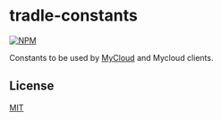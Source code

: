 # tradle-constants
[![NPM](https://nodei.co/npm/tradle-constants.png)](https://nodei.co/npm/tradle-constants/)

Constants to be used by [MyCloud](https://github.com/tradle/mycloud) and Mycloud clients.

## License

[MIT](./LICENSE)
